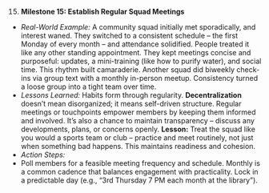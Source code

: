 15. **Milestone 15: Establish Regular Squad Meetings**  
- _Real-World Example:_ A community squad initially met sporadically, and interest waned. They switched to a consistent schedule – the first Monday of every month – and attendance solidified. People treated it like any other standing appointment. They kept meetings concise and purposeful: updates, a mini-training (like how to purify water), and social time. This rhythm built camaraderie. Another squad did biweekly check-ins via group text with a monthly in-person meetup. Consistency turned a loose group into a tight team over time.  
- _Lessons Learned:_ Habits form through regularity. **Decentralization** doesn’t mean disorganized; it means self-driven structure. Regular meetings or touchpoints empower members by keeping them informed and involved. It’s also a chance to maintain transparency – discuss any developments, plans, or concerns openly. **Lesson:** Treat the squad like you would a sports team or club – practice and meet routinely, not just when something bad happens. This maintains readiness and cohesion.  
- _Action Steps:_  
- Poll members for a feasible meeting frequency and schedule. Monthly is a common cadence that balances engagement with practicality. Lock in a predictable day (e.g., “3rd Thursday 7 PM each month at the library”).